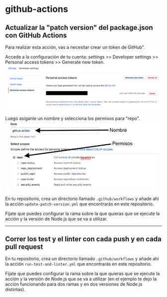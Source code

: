 # github-actions

## Actualizar la "patch version" del package.json con GitHub Actions

Para realizar esta acción, vas a necesitar crear un token de GitHub".  

Accede a la configuración de tu cuenta: settings >> Developer settings >> Personal access tokens >> Generate new token.  
![github_token_01](assets/github_token_01.png)  

Luego asíganle un nombre y selecciona los permisos para "repo".  
![github_token_02](assets/github_token_02.png)  

En tu repositorio, crea un directorio llamado `.github/workflows` y añade ahí la acción `update-patch-version.yml` que encontrarás en este repositorio.  

Fíjate que puedes configurar la rama sobre la que quieras que se ejecute la acción y la versión de Node.js que se va a utilizar.  

------

## Correr los test y el linter con cada push y en cada pull request

En tu repositorio, crea un directorio llamado `.github/workflows` y añade ahí la acción `run-test-and-linter.yml` que encontrarás en este repositorio.  

Fíjate que puedes configurar la rama sobre la que quieras que se ejecute la acción y la versión de Node.js que se va a utilizar (en el ejemplo te dejo la acción funcionando para dos ramas y en dos versiones de Node.js distintas).

